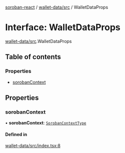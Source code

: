 [soroban-react](../README.md) / [wallet-data/src](../modules/wallet_data_src.md) / WalletDataProps

# Interface: WalletDataProps

[wallet-data/src](../modules/wallet_data_src.md).WalletDataProps

## Table of contents

### Properties

- [sorobanContext](wallet_data_src.WalletDataProps.md#sorobancontext)

## Properties

### sorobanContext

• **sorobanContext**: [`SorobanContextType`](core_src_SorobanContext.SorobanContextType.md)

#### Defined in

[wallet-data/src/index.tsx:8](https://github.com/mauroepce/soroban-react/blob/0b52378/packages/wallet-data/src/index.tsx#L8)
